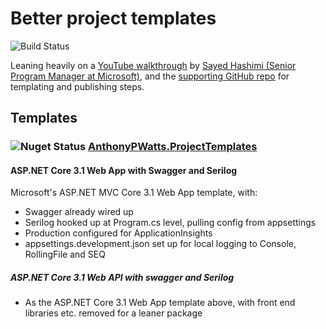# Better project templates

![Build Status](https://github.com/AnthonyPWatts/ProjectTemplates/actions/workflows/dotnet.yml/badge.svg)

Leaning heavily on a [YouTube walkthrough](https://www.youtube.com/watch?v=GDNcxU0_OuE&ab_channel=MicrosoftVisualStudio) by [Sayed Hashimi (Senior Program Manager at Microsoft)](https://github.com/sayedihashimi), and the [supporting GitHub repo](https://github.com/sayedihashimi/template-sample) for templating and publishing steps.

## Templates
### ![Nuget Status](https://img.shields.io/nuget/v/AnthonyPWatts.ProjectTemplates.svg) [AnthonyPWatts.ProjectTemplates](https://www.nuget.org/packages/AnthonyPWatts.Templates)
#### ASP.NET Core 3.1 Web App with Swagger and Serilog 
Microsoft's ASP.NET MVC Core 3.1 Web App template, with:
* Swagger already wired up
* Serilog hooked up at Program.cs level, pulling config from appsettings
* Production configured for ApplicationInsights
* appsettings.development.json set up for local logging to Console, RollingFile and SEQ
##### ASP.NET Core 3.1 Web API with swagger and Serilog
* As the ASP.NET Core 3.1 Web App template above, with front end libraries etc. removed for a leaner package 
